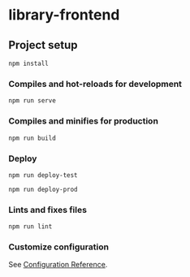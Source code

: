 # library-frontend

## Project setup
```
npm install
```

### Compiles and hot-reloads for development
```
npm run serve
```

### Compiles and minifies for production
```
npm run build
```

### Deploy
```
npm run deploy-test
```

```
npm run deploy-prod
```

### Lints and fixes files
```
npm run lint
```

### Customize configuration
See [Configuration Reference](https://cli.vuejs.org/config/).
